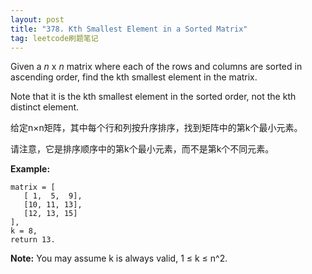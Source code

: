 ```yaml
---
layout: post
title: "378. Kth Smallest Element in a Sorted Matrix"
tag: leetcode刷题笔记
---
```

Given a *n* x *n* matrix where each of the rows and columns are sorted in ascending order, find the kth smallest element in the matrix.

Note that it is the kth smallest element in the sorted order, not the kth distinct element.

给定n×n矩阵，其中每个行和列按升序排序，找到矩阵中的第k个最小元素。

请注意，它是排序顺序中的第k个最小元素，而不是第k个不同元素。

**Example:**

```
matrix = [
   [ 1,  5,  9],
   [10, 11, 13],
   [12, 13, 15]
],
k = 8,
return 13.
```

**Note:** 
You may assume k is always valid, 1 ≤ k ≤ n^2.